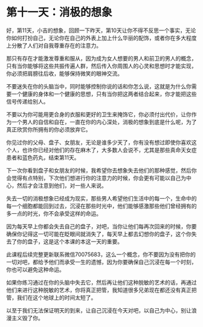 # 第十一天：消极的想象

好，第11天，小吉的想象，回顾一下昨天，第10天让你不得不反思一个事实，无论你如何打扮自己，无论你在自己的外表上加上什么华丽的配饰，或者你在多大程度上分散了人们对自我尊重存在的注意力。

那只有存在才能激发尊重和服从，因为成为女人想要的男人和前卫的男人的概念，只有当你能够将这些共振传遍人群，然后传入你周围人的心灵和思想时才能实现，你必须把肩膀往后收，能够保持微笑的眼神交流。

不要迷失在你的头脑当中，同时能够控制你说的话和你怎么说，这就是为什么你需要一个健康的身体和一个健康的思想，只有当你把这两者结合起来，你才能把这些信号传递给别人。

不要以为你可能用更合身的衣服和更好的卫生来掩饰它，你必须付出代价，让你作为一个男人的自信和自在，一直在你的内心深处，消极的想象到底是什么呢，为了真正欣赏你所拥有的你必须放弃它。

你见过你的父母、盘子、女朋友，无论是谁多少天了，你有没有想过即使你喜欢这个人，也许你已经对他们的存在麻木了，大多数人会说不，尤其是那些真命天女症患者和蓝色药丸，结束第11天。

下一次你看到盘子和女朋友的时候，我希望你去想象失去他们的那种感觉，然后你会觉得有点特别，下次他们想进行你的注意力的时候，你会更有可能以自己为中心，然后才会注意到他们，对一些人来说。

失去一切的消极想象已经成为现实，那些男人希望他们生活中的每一个，生命中的每一个细胞都能回到过去，沉浸在那些时光中，他们能够感激那些他们曾经拥有的多一点的时光，你不会承受这样的命运。

因为每天早上你都会失去自己的盘子，对吧，当你让他们每再次回来的时候，你要确保你记得这一切可能在眨眼间就消失了，每天早上都去幻想你的盘子，这个你失去了你的盘子，这是这个本课的本这一天的重要。

此课程后续完整更新联系微信70075683，这么一个概念，你不要因为没有把你的一切对吧，都给予他们而承受一生的遗憾，因为你要确保自己沉浸在每一个时刻，你也可以避免这种命运。

如果你练习通过在你的头脑中失去它，然后再让他们这种脱敏的艺术的话，再通过他们来进行这种脱敏的艺术，你将真正把管，我知道很多兄弟现在都还没有真正把管，我们在这个地球上的时间太短了。

以至于我们无法保证明天的到来，让自己沉浸在今天对吧，以自己为中心，别让浪漫主义毁了你。